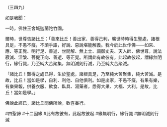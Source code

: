 （三四九）

如是我聞：

一時，佛住王舍城迦蘭陀竹園。

爾時，世尊告諸比丘：「善來比丘！善出家、善得己利，曠世時時得生聖處，諸根具足，不愚不癡，不須手語，好說、惡說堪能解義。我今於此世作佛——如來、應、等正覺、明行足、善逝、世間解、無上士、調御丈夫、天人師、佛世尊，說法寂滅、涅槃、菩提正向、善逝、等正覺。所謂此有故彼有，此起故彼起，謂緣無明行，緣行識，乃至純大苦聚集，無明滅則行滅，乃至純大苦聚滅。

「諸比丘！難得之處已得，生於聖處，諸根具足，乃至純大苦聚集，純大苦滅。是故，比丘！當如是學，自利、利他、自他俱利。如是出家，不愚不癡，有果有樂，有樂果報，供養衣服、飲食、臥具、湯藥者，悉得大果、大福、大利。是故，比丘！當如是學。」

佛說此經已，諸比丘聞佛所說，歡喜奉行。



#四聖諦
#十二因緣
#此有故彼有，此起故彼起
#緣無明行，緣行識
#無明滅則行滅
